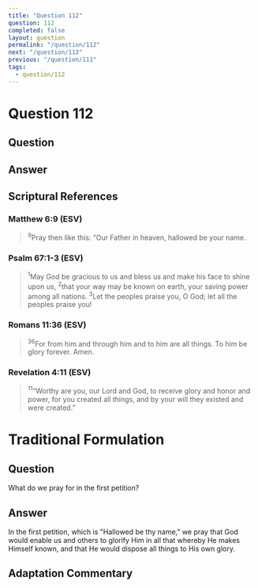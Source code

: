 ```yaml
---
title: "Question 112"
question: 112
completed: false
layout: question
permalink: "/question/112"
next: "/question/113"
previous: "/question/111"
tags:
  - question/112
---
```

# Question 112

## Question


## Answer


## Scriptural References
### Matthew 6:9 (ESV)
> <sup>9</sup>Pray then like this: “Our Father in heaven, hallowed be your name.

### Psalm 67:1-3 (ESV)
> <sup>1</sup>May God be gracious to us and bless us and make his face to shine upon us, 
> <sup>2</sup>that your way may be known on earth, your saving power among all nations.
> <sup>3</sup>Let the peoples praise you, O God; let all the peoples praise you!

### Romans 11:36 (ESV)
> <sup>36</sup>For from him and through him and to him are all things. To him be glory forever. Amen.

### Revelation 4:11 (ESV)
> <sup>11</sup>“Worthy are you, our Lord and God, to receive glory and honor and power, for you created all things, and by your will they existed and were created.”

# Traditional Formulation
## Question
What do we pray for in the first petition?

## Answer
In the first petition, which is "Hallowed be thy name," we pray that God would enable us and others to glorify Him in all that whereby He makes Himself known, and that He would dispose all things to His own glory.

## Adaptation Commentary
